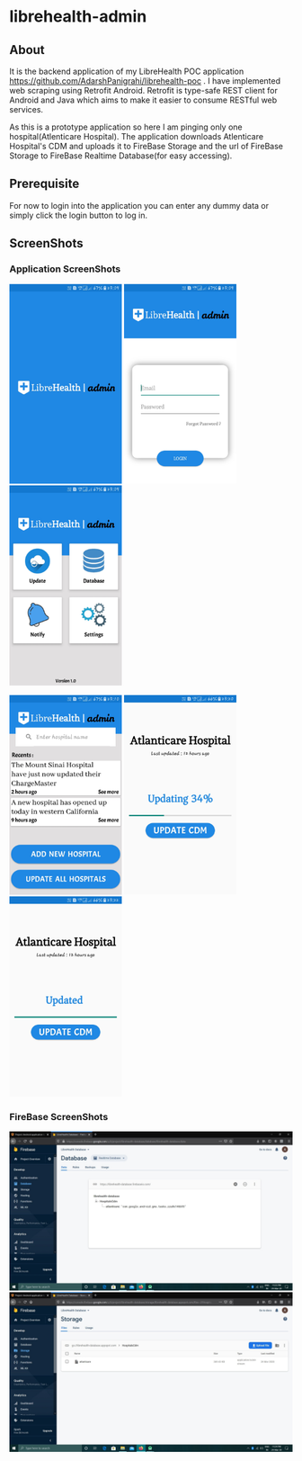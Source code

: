 # librehealth-admin
## About
It is the backend application of my LibreHealth POC application https://github.com/AdarshPanigrahi/librehealth-poc . I have implemented web scraping using Retrofit Android.
Retrofit is type-safe REST client for Android and Java which aims to make it easier to consume RESTful web services.

As this is a prototype application so here I am pinging only one hospital(Atlenticare Hospital).
The application downloads Atlenticare Hospital's CDM and uploads it to FireBase Storage and the url of FireBase Storage to FireBase Realtime Database(for easy accessing).

## Prerequisite
For now to login into the application you can enter any dummy data or simply click the login button to log in.

## ScreenShots

### Application ScreenShots
<img src="ScreenShots/splashscreen.jpg" width =200>  <img src="ScreenShots/loginpage.jpg" width =200>  <img src="ScreenShots/dashboard.jpg" width =200>

<img src="ScreenShots/updatepage.jpg" width =200> <img src="ScreenShots/updatingpage.jpg" width =200> <img src="ScreenShots/updatedpage.jpg" width =200>

### FireBase ScreenShots
<img src="ScreenShots/firebase-realtime.jpg" width =600>   
<img src="ScreenShots/firebase-storage.jpg" width =600>

